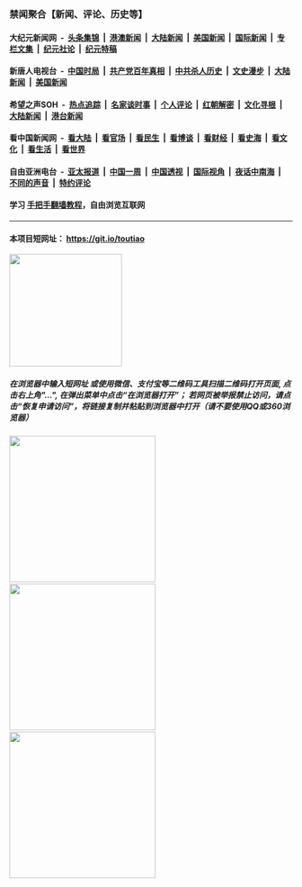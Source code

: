 ### 禁闻聚合【新闻、评论、历史等】

#### 大纪元新闻网 &nbsp;-&nbsp; [头条集锦](indexes/E头条集锦.md?t=02281602) &nbsp;|&nbsp; [港澳新闻](indexes/E港澳新闻.md?t=02281602)  &nbsp;|&nbsp; [大陆新闻](indexes/E大陆新闻.md?t=02281602) &nbsp;|&nbsp; [美国新闻](indexes/E美国新闻.md?t=02281602) &nbsp;|&nbsp; [国际新闻](indexes/E国际新闻.md?t=02281602) &nbsp;|&nbsp; [专栏文集](indexes/E专栏文集.md?t=02281602) &nbsp;|&nbsp; [纪元社论](indexes/E纪元社论.md?t=02281602) &nbsp;|&nbsp; [纪元特稿](indexes/E纪元特稿.md?t=02281602) 

#### 新唐人电视台 &nbsp;-&nbsp; [中国时局](indexes/N中国时局.md?t=02281602) &nbsp;|&nbsp; [共产党百年真相](indexes/N共产党百年真相.md?t=02281602) &nbsp;|&nbsp; [中共杀人历史](indexes/N中共杀人历史.md?t=02281602) &nbsp;|&nbsp; [文史漫步](indexes/N文史漫步.md?t=02281602) &nbsp;|&nbsp; [大陆新闻](indexes/N大陆新闻.md?t=02281602) &nbsp;|&nbsp; [美国新闻](indexes/N美国新闻.md?t=02281602)

#### 希望之声SOH &nbsp;-&nbsp; [热点追踪](indexes/H热点追踪.md?t=02281602) &nbsp;|&nbsp; [名家谈时事](indexes/H名家谈时事.md?t=02281602) &nbsp;|&nbsp; [个人评论](indexes/H个人评论.md?t=02281602)  &nbsp;|&nbsp; [红朝解密](indexes/H红朝解密.md?t=02281602) &nbsp;|&nbsp; [文化寻根](indexes/H文化寻根.md?t=02281602) &nbsp;|&nbsp; [大陆新闻](indexes/H大陆新闻.md?t=02281602) &nbsp;|&nbsp; [港台新闻](indexes/H港台新闻.md?t=02281602)

#### 看中国新闻网 &nbsp;-&nbsp; [看大陆](indexes/S看大陆.md?t=02281602) &nbsp;|&nbsp; [看官场](indexes/S看官场.md?t=02281602) &nbsp;|&nbsp; [看民生](indexes/S看民生.md?t=02281602)  &nbsp;|&nbsp; [看博谈](indexes/S看博谈.md?t=02281602) &nbsp;|&nbsp; [看财经](indexes/S看财经.md?t=02281602) &nbsp;|&nbsp; [看史海](indexes/S看史海.md?t=02281602) &nbsp;|&nbsp; [看文化](indexes/S看文化.md?t=02281602) &nbsp;|&nbsp; [看生活](indexes/S看生活.md?t=02281602) &nbsp;|&nbsp; [看世界](indexes/S看世界.md?t=02281602)

#### 自由亚洲电台 &nbsp;-&nbsp; [亚太报道](indexes/R亚太报道.md?t=02281602) &nbsp;|&nbsp; [中国一周](indexes/R中国一周.md?t=02281602) &nbsp;|&nbsp; [中国透视](indexes/R中国透视.md?t=02281602)  &nbsp;|&nbsp; [国际视角](indexes/R国际视角.md?t=02281602) &nbsp;|&nbsp; [夜话中南海](indexes/R夜话中南海.md?t=02281602) &nbsp;|&nbsp; [不同的声音](indexes/R不同的声音.md?t=02281602) &nbsp;|&nbsp; [特约评论](indexes/R特约评论.md?t=02281602)

#### 学习 [手把手翻墙教程](https://github.com/gfw-breaker/guides/wiki)，自由浏览互联网

----

#### 本项目短网址： https://git.io/toutiao
<img src="https://raw.githubusercontent.com/gfw-breaker/banned-news/master/scripts/img/qr.png" width="200px"/>  

##### 在浏览器中输入短网址 或使用微信、支付宝等二维码工具扫描二维码打开页面, 点击右上角"...", 在弹出菜单中点击“在浏览器打开”； 若网页被举报禁止访问，请点击“恢复申请访问”，将链接复制并粘贴到浏览器中打开（请不要使用QQ或360浏览器）

<img src="https://raw.githubusercontent.com/gfw-breaker/banned-news/master/scripts/img/1.png" width="260px"/> &nbsp; <img src="https://raw.githubusercontent.com/gfw-breaker/banned-news/master/scripts/img/2.png" width="260px"/> &nbsp; <img src="https://raw.githubusercontent.com/gfw-breaker/banned-news/master/scripts/img/3.png" width="260px"/>
